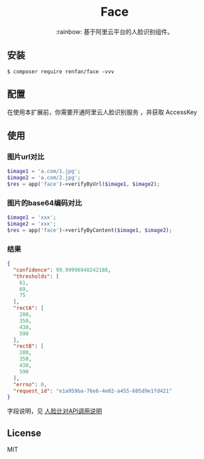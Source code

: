 <h1 align="center"> Face </h1>

<p align="center">:rainbow: 基于阿里云平台的人脸识别组件。</p>


## 安装

```shell
$ composer require renfan/face -vvv
```

## 配置

在使用本扩展前，你需要开通阿里云人脸识别服务 [](https://face.data.aliyun.com/console)，并获取 AccessKey

## 使用

### 图片url对比
```php
$image1 = 'a.com/1.jpg';
$image2 = 'a.com/2.jpg';
$res = app('face')->verifyByUrl($image1, $image2);
```

### 图片的base64编码对比
```php
$image1 = 'xxx';
$image2 = 'xxx';
$res = app('face')->verifyByContent($image1, $image2);
```

### 结果
```json
{
  "confidence": 99.99996948242188,
  "thresholds": [
    61,
    69,
    75
  ],
  "rectA": [
    280,
    350,
    430,
    590
  ],
  "rectB": [
    280,
    350,
    430,
    590
  ],
  "errno": 0,
  "request_id": "e1a959ba-76e6-4e02-a455-605d9e1fd421"
}

```
字段说明，见 [人脸比对API调用说明](https://help.aliyun.com/knowledge_detail/53535.html)

## License

MIT